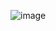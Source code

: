 ![image](https://user-images.githubusercontent.com/86851766/204141623-0c156321-ce9f-4055-b75d-e2e3f082a516.png)

